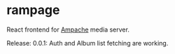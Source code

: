 # rampage
React frontend for [Ampache](https://ampache.org/) media server.

Release:
0.0.1: Auth and Album list fetching are working.
